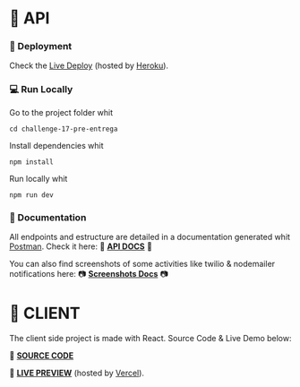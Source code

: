 # 📃 API

### 🚀 Deployment

Check the [Live Deploy](https://street-wear-ecommerce-api.herokuapp.com/api) (hosted by [Heroku](https://www.heroku.com/)).

### 💻 Run Locally

Go to the project folder whit

```
cd challenge-17-pre-entrega
```

Install dependencies whit

```
npm install
```

Run locally whit

```
npm run dev
```

### 📍 Documentation

All endpoints and estructure are detailed in a documentation generated whit [Postman](https://www.postman.com/).
Check it here:
📃 **[API DOCS](https://documenter.getpostman.com/view/14467577/2s8YeuMBcU)** 📃

You can also find screenshots of some activities like twilio & nodemailer notifications here: 📷 **[Screenshots Docs](https://github.com/joaquinarias989/nodejs-32070/tree/master/challenge-17-pre-entrega/docs)** 📷

# 🛒 CLIENT

The client side project is made with React. Source Code & Live Demo below:

📃 **[SOURCE CODE](https://github.com/joaquinarias989/streetwear-react)**

🚀 **[LIVE PREVIEW](https://streetwear-test.vercel.app/)** (hosted by [Vercel](https://vercel.com/)).
